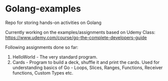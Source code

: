 # Golang-examples
 Repo for storing hands-on activities on Golang

Currently working on the examples/assignments based on Udemy Class: https://www.udemy.com/course/go-the-complete-developers-guide

Following assignments done so far:

1) HelloWorld - The very standard program.
2) Cards - Program to build a deck, shuffle it and print the cards. Used for understanding basics of Go - Loops, Slices, Ranges, Functions, Receiver functions, Custom Types etc. 
